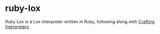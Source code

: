 # ruby-lox

Ruby Lox is a Lox interpreter written in Ruby, following along with [Crafting Interpreters](http://craftinginterpreters.com)
